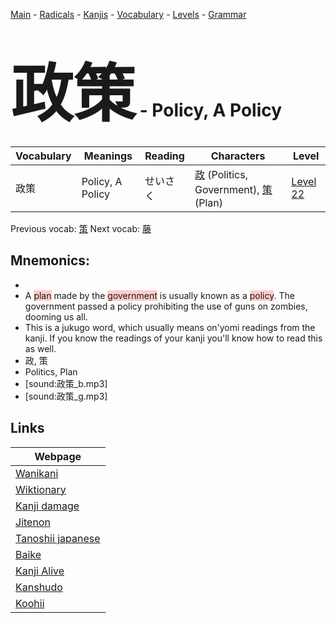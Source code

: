 <style> bigfont {font-size: 100px}</style>
[Main](../README.md) -
[Radicals](../radicals.md) -
[Kanjis](../kanjis.md) -
[Vocabulary](../vocabulary.md) -
[Levels](../levels.md) -
[Grammar](../grammar.md)
# <bigfont> 政策</bigfont> - Policy, A Policy 

| Vocabulary | Meanings | Reading | Characters | Level |
| --- | --- | --- | --- | --- |
| 政策 | Policy, A Policy | せいさく |  [政](../kanjis/政.md) (Politics, Government), [策](../kanjis/策.md) (Plan) | [Level 22](../levels/wk_level22.md) |

Previous vocab: [策](策.md) Next vocab: [藤](藤.md) 

## Mnemonics:

* 
* A <span style="background-color:#ffcccb"> plan</span> made by the <span style="background-color:#ffcccb"> government</span> is usually known as a <span style="background-color:#ffcccb"> policy</span>. The government passed a policy prohibiting the use of guns on zombies, dooming us all.
* This is a jukugo word, which usually means on'yomi readings from the kanji. If you know the readings of your kanji you'll know how to read this as well.
* 政, 策
* Politics, Plan
* [sound:政策_b.mp3]
* [sound:政策_g.mp3]


## Links 

| Webpage |
| --- |
| [Wanikani          ](https://www.wanikani.com/kanji/政策) |
| [Wiktionary        ](https://en.wiktionary.org/wiki/政策) |
| [Kanji damage      ](http://www.kanjidamage.com/kanji/search?utf8=✓&q=政策) |
| [Jitenon           ](https://jitenon.com/kanji/政策) |
| [Tanoshii japanese ](https://www.tanoshiijapanese.com/dictionary/kanji.cfm?k=政策) |
| [Baike             ](https://baike.baidu.com/item/政策) |
| [Kanji Alive       ](https://app.kanjialive.com/政策) |
| [Kanshudo          ](https://www.kanshudo.com/searchmn?q=政策) |
| [Koohii            ](https://kanji.koohii.com/study/kanji/政策) |
